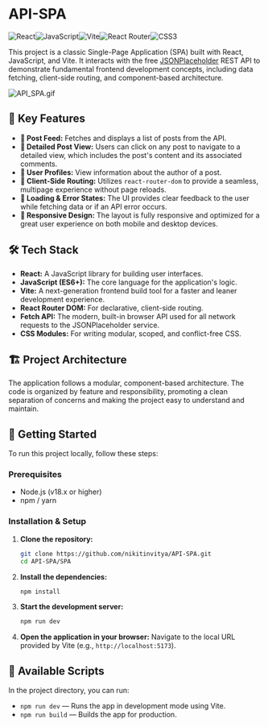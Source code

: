 # API-SPA

![React](https://img.shields.io/badge/react-%2320232a.svg?style=for-the-badge&logo=react&logoColor=%2361DAFB)![JavaScript](https://img.shields.io/badge/javascript-%23323330.svg?style=for-the-badge&logo=javascript&logoColor=%23F7DF1E)![Vite](https://img.shields.io/badge/vite-%23646CFF.svg?style=for-the-badge&logo=vite&logoColor=white)![React Router](https://img.shields.io/badge/React_Router-CA4245?style=for-the-badge&logo=react-router&logoColor=white)![CSS3](https://img.shields.io/badge/css3-%231572B6.svg?style=for-the-badge&logo=css3&logoColor=white)

This project is a classic Single-Page Application (SPA) built with React, JavaScript, and Vite. It interacts with the free [JSONPlaceholder](https://jsonplaceholder.typicode.com/) REST API to demonstrate fundamental frontend development concepts, including data fetching, client-side routing, and component-based architecture.

![API_SPA.gif](https://github.com/user-attachments/assets/250bf6a2-77e3-4f62-8110-c520209d904e)

## 🌟 Key Features

*   **📰 Post Feed:** Fetches and displays a list of posts from the API.
*   **📄 Detailed Post View:** Users can click on any post to navigate to a detailed view, which includes the post's content and its associated comments.
*   **👤 User Profiles:** View information about the author of a post.
*   **🚀 Client-Side Routing:** Utilizes `react-router-dom` to provide a seamless, multipage experience without page reloads.
*   **🚦 Loading & Error States:** The UI provides clear feedback to the user while fetching data or if an API error occurs.
*   **📱 Responsive Design:** The layout is fully responsive and optimized for a great user experience on both mobile and desktop devices.

## 🛠️ Tech Stack

*   **React:** A JavaScript library for building user interfaces.
*   **JavaScript (ES6+):** The core language for the application's logic.
*   **Vite:** A next-generation frontend build tool for a faster and leaner development experience.
*   **React Router DOM:** For declarative, client-side routing.
*   **Fetch API:** The modern, built-in browser API used for all network requests to the JSONPlaceholder service.
*   **CSS Modules:** For writing modular, scoped, and conflict-free CSS.

## 🏗️ Project Architecture

The application follows a modular, component-based architecture. The code is organized by feature and responsibility, promoting a clean separation of concerns and making the project easy to understand and maintain.

## 🚀 Getting Started

To run this project locally, follow these steps:

### Prerequisites

*   Node.js (v18.x or higher)
*   npm / yarn

### Installation & Setup

1.  **Clone the repository:**
    ```bash
    git clone https://github.com/nikitinvitya/API-SPA.git
    cd API-SPA/SPA
    ```

2.  **Install the dependencies:**
    ```bash
    npm install
    ```

3.  **Start the development server:**
    ```bash
    npm run dev
    ```

4.  **Open the application in your browser:**
    Navigate to the local URL provided by Vite (e.g., `http://localhost:5173`).

## 📜 Available Scripts

In the project directory, you can run:

*   `npm run dev` — Runs the app in development mode using Vite.
*   `npm run build` — Builds the app for production.
